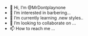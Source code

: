- 👋 Hi, I’m @MrDontplaynone
- 👀 I’m interested in barbering...
- 🌱 I’m currently learning .new styles..
- 💞️ I’m looking to collaborate on ...
- 📫 How to reach me ...

<!---
MrDontplaynone/MrDontplaynone is a ✨ special ✨ repository because its `README.md` (this file) appears on your GitHub profile.
You can click the Preview link to take a look at your changes.
--->
